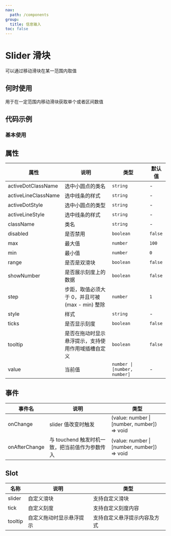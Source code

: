 ```yaml
---
nav:
  path: /components
group:
  title: 信息输入
toc: false
---
```


# Slider 滑块

可以通过移动滑块在某一范围内取值

## 何时使用
用于在一定范围内移动滑块获取单个或者区间数值

## 代码示例
### 基本使用
<code src='../../demo/pages/Slider'></code>

## 属性 
| 属性 | 说明 | 类型 | 默认值 |
| -----|-----|-----|----- |
| activeDotClassName | 选中小圆点的类名  | `string` |  - |
| activeLineClassName | 选中线条的样式  | `string` |  - |
| activeDotStyle | 选中小圆点的类型  | `string` |  - |
| activeLineStyle | 选中线条的样式  | `string` |  - |
| className | 类名 | `string` |  - | 
| disabled | 是否禁用 | `boolean` | `false` | 
| max | 最大值 | `number` | `100` | 
| min |  最小值 | `number` |  `0` |
| range | 是否是双滑块 | `boolean` | `false` | 
| showNumber | 是否展示刻度上的数据 | `boolean` | `false` | 
| step | 步距，取值必须大于 0，并且可被 (max - min) 整除 | `number` |  `1` | 
| style | 样式 | `string` | - | 
| ticks | 是否显示刻度 | `boolean` | `false` | 
| tooltip | 是否在拖动时显示悬浮提示，支持使用作用域插槽自定义 | `boolean` | `false` | 
| value | 当前值 | `number \| [number, number]` | - |

## 事件 

| 事件名 | 说明 | 类型 |
| -----|-----|----- |
| onChange | slider 值改变时触发 | (value: number &verbar; [number, number]) => void |
| onAfterChange | 与 touchend 触发时机一致，把当前值作为参数传入 | (value: number &verbar; [number, number]) => void |

## Slot
| 名称 | 说明 | 类型 |
| -----|-----|-----|
| slider | 自定义滑块 | 支持自定义滑块 |
| tick | 自定义刻度 | 支持自定义刻度内容 |
| tooltip | 自定义拖动时显示悬浮提示 | 支持自定义悬浮提示内容及方式 |


